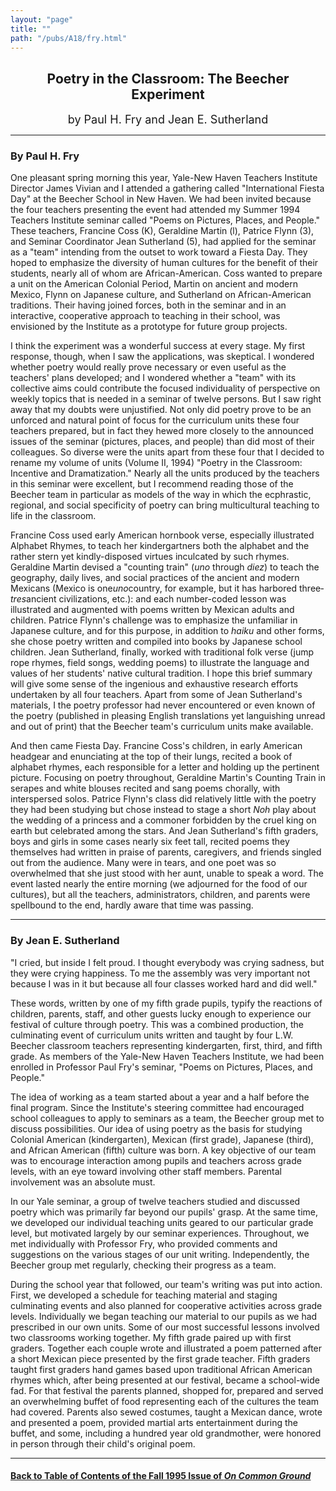 ```yaml
---
layout: "page"
title: ""
path: "/pubs/A18/fry.html"
---
```

<main>
<center><h2>
Poetry in the Classroom: The Beecher Experiment</h2>
<font size="+1">by Paul H. Fry and Jean E. Sutherland</font>
</center><hr/>
<h3>By Paul H. Fry</h3>
One pleasant spring morning this year, Yale-New Haven Teachers  Institute
Director James Vivian and I attended a gathering called  "International
Fiesta Day" at the Beecher School in New Haven.  We  had been invited
because the four teachers presenting the event had  attended my Summer
1994 Teachers Institute seminar called "Poems  on Pictures, Places, and
People."  These teachers, Francine Coss (K),  Geraldine Martin (l),
Patrice Flynn (3), and Seminar Coordinator Jean  Sutherland (5), had
applied for the seminar as a "team" intending  from the outset to work
toward a Fiesta Day.  They hoped to  emphasize the diversity of human
cultures for the benefit of their  students, nearly all of whom are
African-American.  Coss wanted to  prepare a unit on the American Colonial
Period, Martin on ancient  and modern Mexico, Flynn on Japanese culture,
and Sutherland on  African-American traditions.  Their having joined
forces, both in the  seminar and in an interactive, cooperative approach
to teaching in  their school, was envisioned by the Institute as a
prototype for  future group projects.
<p>
I think the experiment was a wonderful success at every stage.  My  first
response, though, when I saw the applications, was skeptical.  I  wondered
whether poetry would really prove necessary or even  useful as the
teachers' plans developed; and I wondered whether a  "team" with its
collective aims could contribute the focused  individuality of perspective
on weekly topics that is needed in a  seminar of twelve persons.  But I
saw right away that my doubts  were unjustified.  Not only did poetry
prove to be an unforced and  natural point of focus for the curriculum
units these four teachers  prepared, but in fact they hewed more closely
to the announced  issues of the seminar (pictures, places, and people)
than did most of  their colleagues.  So diverse were the units apart from
these four  that I decided to rename my volume of units (Volume II, 1994)
"Poetry in the Classroom:  Incentive and Dramatization."  Nearly all  the
units produced by the teachers in this seminar were excellent,  but I
recommend reading those of the Beecher team in particular as  models of
the way in which the ecphrastic, regional, and social  specificity of
poetry can bring multicultural teaching to life in the  classroom.
</p><p>
Francine Coss used early American hornbook verse, especially  illustrated
Alphabet Rhymes, to teach her kindergartners both the  alphabet and the
rather stern yet kindly-disposed virtues inculcated  by such rhymes.
Geraldine Martin devised a "counting train" (<i>uno</i>  through
<i>diez</i>) to teach the geography, daily lives, and social practices  of
the ancient and modern Mexicans (Mexico is
one­<i>uno</i>­country,  for example, but it has harbored
three­<i>tres</i>­ancient civilizations,  etc.):  and each
number-coded lesson was illustrated and augmented  with poems written by
Mexican adults and children.  Patrice Flynn's  challenge was to emphasize
the unfamiliar in Japanese culture, and  for this purpose, in addition to
<i>haiku</i> and other forms, she chose  poetry written and compiled into
books by Japanese school children.   Jean Sutherland, finally, worked with
traditional folk verse (jump  rope rhymes, field songs, wedding poems) to
illustrate the language  and values of her students' native cultural
tradition.  I hope this  brief summary will give some sense of the
ingenious and exhaustive  research efforts undertaken by all four
teachers.  Apart from some of  Jean Sutherland's materials, I the poetry
professor had never  encountered or even known of the poetry (published in
pleasing  English translations yet languishing unread and out of print)
that the  Beecher team's curriculum units make available.
</p><p>
And then came Fiesta Day.  Francine Coss's children, in early  American
headgear and enunciating at the top of their lungs, recited  a book of
alphabet rhymes, each responsible for a letter and holding  up the
pertinent picture.  Focusing on poetry throughout, Geraldine  Martin's
Counting Train in serapes and white blouses recited and  sang poems
chorally, with interspersed solos.  Patrice Flynn's class  did relatively
little with the poetry they had been studying but chose  instead to stage
a short <i>Noh</i> play about the wedding of a princess and  a commoner
forbidden by the cruel king on earth but celebrated  among the stars.  And
Jean Sutherland's fifth graders, boys and girls  in some cases nearly six
feet tall, recited poems they themselves had  written in praise of
parents, caregivers, and friends singled out from  the audience.  Many
were in tears, and one poet was so overwhelmed  that she just stood with
her aunt, unable to speak a word.  The event  lasted nearly the entire
morning (we adjourned for the food of our  cultures), but all the
teachers, administrators, children, and parents  were spellbound to the
end, hardly aware that time was passing. 
</p><hr/>
<h3>By Jean E. Sutherland</h3>
"I cried, but inside I felt proud.  I thought everybody was crying
sadness, but they were crying happiness.  To me the assembly was very
important not because I was in it but because all four classes worked hard
and did well."
<p>
These words, written by one of my fifth grade pupils, typify the reactions
of children, parents, staff, and other guests lucky enough to experience
our festival of culture through poetry.  This was a combined production,
the culminating event of curriculum units written and taught by four L.W.
Beecher classroom teachers representing kindergarten, first, third, and
fifth grade.  As members of the Yale-New Haven Teachers Institute, we had
been enrolled in Professor Paul Fry's seminar, "Poems on Pictures, Places,
and People." 
</p><p>
The idea of working as a team started about a year and a half before the
final program. Since the Institute's steering committee had encouraged
school colleagues to apply to seminars as a team, the Beecher group met to
discuss possibilities. Our idea of using poetry as the basis for studying
Colonial American (kindergarten), Mexican (first grade), Japanese (third),
and African American (fifth) culture was born.  A key objective of our
team was to encourage interaction among pupils and teachers across grade
levels, with an eye toward involving other staff members.  Parental
involvement was an absolute must.
</p><p>
In our Yale seminar, a group of twelve teachers studied and discussed
poetry which was primarily far beyond our pupils' grasp.  At the same
time, we developed our individual teaching units geared to our particular
grade level, but motivated largely by our seminar experiences.
Throughout, we met individually with Professor Fry, who provided comments
and suggestions on the various stages of our unit writing.  Independently,
the Beecher group met regularly, checking their progress as a team.
</p><p>
During the school year that followed, our team's writing was put into
action.  First, we developed a schedule for teaching material and staging
culminating events and also planned for cooperative activities across
grade levels. Individually we began teaching our material to our pupils as
we had prescribed in our own units.  Some of our most successful lessons
involved two classrooms working together.  My fifth grade paired up with
first graders.  Together each couple wrote and illustrated a poem
patterned after a short Mexican piece presented by the first grade
teacher.  Fifth graders taught first graders hand games based upon
traditional African American rhymes which, after being presented at our
festival, became a school-wide fad.  
For that festival the parents planned, shopped for, prepared and served an
overwhelming buffet of food representing each of the cultures the team had
covered.  Parents also sewed costumes, taught a Mexican dance, wrote and
presented a poem, provided martial arts entertainment during the buffet,
and some, including a hundred year old grandmother, were honored in person
through their child's original poem.  
</p><hr/>
<h4><a href=".\">Back to
Table of Contents of the Fall 1995 Issue of <i>On Common
Ground</i></a>
</h4>
</main>
